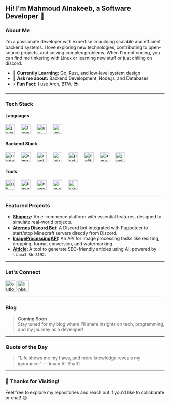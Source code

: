 <h2 align="left">Hi! I'm Mahmoud Alnakeeb, a Software Developer 👋</h2>

### About Me

I'm a passionate developer with expertise in building scalable and efficient backend systems. I love exploring new technologies, contributing to open-source projects, and solving complex problems. When I'm not coding, you can find me tinkering with Linux or learning new stuff or just chiling on discord.

- 🌱 **Currently Learning:** Go, Rust, and low-level system design
- 💬 **Ask me about:** Backend Development, Node.js, and Databases
- ⚡ **Fun Fact:** I use Arch, BTW. 😎

---

### Tech Stack

#### Languages
<div align="left">
  <img src="https://skillicons.dev/icons?i=js" height="30" alt="javascript logo"  />
  <img width="12" />
  <img src="https://skillicons.dev/icons?i=ts" height="30" alt="typescript logo"  />
  <img width="12" />
  <img src="https://skillicons.dev/icons?i=go" height="30" alt="go logo"  />
  <img width="12" />
  <img src="https://skillicons.dev/icons?i=rust" height="30" alt="rust logo"  />
</div>

#### Backend Stack
<div align="left">
  <img src="https://skillicons.dev/icons?i=nodejs" height="30" alt="nodejs logo"  />
  <img width="12" />
  <img src="https://skillicons.dev/icons?i=express" height="30" alt="express logo"  />
  <img width="12" />
  <img src="https://cdn.jsdelivr.net/gh/devicons/devicon/icons/redis/redis-original.svg" height="30" alt="redis logo"  />
  <img width="12" />
  <img src="https://skillicons.dev/icons?i=mongodb" height="30" alt="mongodb logo"  />
  <img width="12" />
  <img src="https://skillicons.dev/icons?i=postgres" height="30" alt="postgresql logo"  />
  <img width="12" />
  <img src="https://skillicons.dev/icons?i=sqlite" height="30" alt="sqlite logo"  />
  <img width="12" />
  <img src="https://skillicons.dev/icons?i=aws" height="30" alt="amazonwebservices logo"  />
  <img width="12" />
  <img src="https://skillicons.dev/icons?i=jest" height="30" alt="jest logo"  />
</div>

#### Tools
<div align="left">
  <img src="https://skillicons.dev/icons?i=git" height="30" alt="git logo"  />
  <img width="12" />
  <img src="https://skillicons.dev/icons?i=bash" height="30" alt="bash logo"  />
  <img width="12" />
  <img src="https://skillicons.dev/icons?i=neovim" height="30" alt="neovim logo"  />
  <img width="12" />
  <img src="https://cdn.jsdelivr.net/gh/devicons/devicon/icons/linux/linux-original.svg" height="30" alt="linux logo"  />
  <img width="12" />
  <img src="https://skillicons.dev/icons?i=md" height="30" alt="markdown logo"  />
</div>

---

### Featured Projects

- **[Shoperz](https://github.com/mahmoudalnkeeb/shoperz):** An e-commerce platform with essential features, designed to simulate real-world projects.
- **[Aternos Discord Bot](https://github.com/mahmoudalnkeeb/aternos-discord-bot):** A Discord bot integrated with Puppeteer to start/stop Minecraft servers directly from Discord.
- **[ImageProcessingAPI](https://github.com/mahmoudalnkeeb/ImageProcessingAPI):** An API for image processing tasks like resizing, cropping, format conversion, and watermarking.
- **[Aiticle](https://github.com/mahmoudalnkeeb/aiticle):** A tool to generate SEO-friendly articles using AI, powered by `llama3-8b-8192`.

---

### Let's Connect

<div align="left">
  <a href="mailto:mahmoudalnakeeb@outlook.com" target="_blank">
    <img src="https://img.shields.io/static/v1?message=Outlook&logo=outlook&label=&color=2467d4&logoColor=white&labelColor=&style=for-the-badge" height="35" alt="outlook logo"  />
  </a>
  <a href="http://linkedin.com/in/mahmoud-alnakeeb" target="_blank">
    <img src="https://img.shields.io/static/v1?message=LinkedIn&logo=linkedin&label=&color=0077B5&logoColor=white&labelColor=&style=for-the-badge" height="35" alt="linkedin logo"  />
  </a>
</div>

---

### Blog

> **Coming Soon**  
> Stay tuned for my blog where I'll share insights on tech, programming, and my journey as a developer!

---

### Quote of the Day

> "Life shows me my flaws, and more knowledge reveals my ignorance." ― Imam Al-Shafi'i

---

### 🎉 Thanks for Visiting!

Feel free to explore my repositories and reach out if you'd like to collaborate or chat! 😄 
